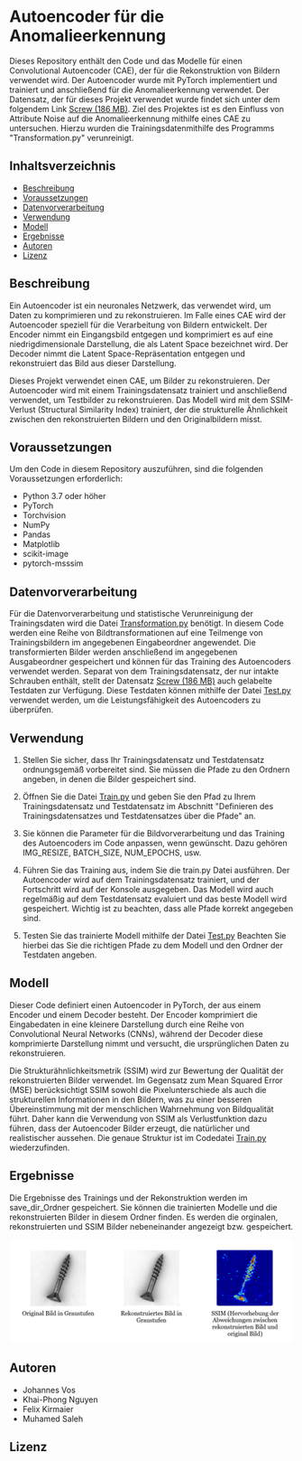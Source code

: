 # Autoencoder für die Anomalieerkennung

Dieses Repository enthält den Code und das Modelle für einen Convolutional Autoencoder (CAE), der für die Rekonstruktion von Bildern verwendet wird. Der Autoencoder wurde mit PyTorch implementiert und trainiert und anschließend für die Anomalieerkennung verwendet. Der Datensatz, der für dieses Projekt verwendet wurde findet sich unter dem folgendem Link [Screw (186 MB)](https://www.mvtec.com/company/research/datasets/mvtec-ad/downloads). Ziel des Projektes ist es den Einfluss von Attribute Noise auf die Anomalieerkennung mithilfe eines CAE zu untersuchen. Hierzu wurden die Trainingsdatenmithilfe des Programms "Transformation.py" verunreinigt. 

## Inhaltsverzeichnis

- [Beschreibung](#beschreibung)
- [Voraussetzungen](#voraussetzungen)
- [Datenvorverarbeitung](#datenvorverarbeitung)
- [Verwendung](#verwendung)
- [Modell](#modell)
- [Ergebnisse](#ergebnisse)
- [Autoren](#autoren)
- [Lizenz](#lizenz)

## Beschreibung

Ein Autoencoder ist ein neuronales Netzwerk, das verwendet wird, um Daten zu komprimieren und zu rekonstruieren. Im Falle eines CAE wird der Autoencoder speziell für die Verarbeitung von Bildern entwickelt. Der Encoder nimmt ein Eingangsbild entgegen und komprimiert es auf eine niedrigdimensionale Darstellung, die als Latent Space bezeichnet wird. Der Decoder nimmt die Latent Space-Repräsentation entgegen und rekonstruiert das Bild aus dieser Darstellung.

Dieses Projekt verwendet einen CAE, um Bilder zu rekonstruieren. Der Autoencoder wird mit einem Trainingsdatensatz trainiert und anschließend verwendet, um Testbilder zu rekonstruieren. Das Modell wird mit dem SSIM-Verlust (Structural Similarity Index) trainiert, der die strukturelle Ähnlichkeit zwischen den rekonstruierten Bildern und den Originalbildern misst.

## Voraussetzungen

Um den Code in diesem Repository auszuführen, sind die folgenden Voraussetzungen erforderlich:

- Python 3.7 oder höher
- PyTorch
- Torchvision
- NumPy
- Pandas
- Matplotlib
- scikit-image
- pytorch-msssim

## Datenvorverarbeitung
Für die Datenvorverarbeitung und statistische Verunreinigung der Trainingsdaten wird die Datei [Transformation.py](https://github.com/JohannesVos/WiFo/blob/main/src/Transformation.py) benötigt. In diesem Code werden eine Reihe von Bildtransformationen auf eine Teilmenge von Trainingsbildern im angegebenen Eingabeordner angewendet. Die transformierten Bilder werden anschließend im angegebenen Ausgabeordner gespeichert und können für das Training des Autoencoders verwendet werden. Separat von dem Trainingsdatensatz, der nur intakte Schrauben enthält, stellt der Datensatz [Screw (186 MB)](https://www.mvtec.com/company/research/datasets/mvtec-ad/downloads) auch gelabelte Testdaten zur Verfügung. Diese Testdaten können mithilfe der Datei [Test.py](https://github.com/JohannesVos/WiFo/blob/main/src/Test.py) verwendet werden, um die Leistungsfähigkeit des Autoencoders zu überprüfen.

## Verwendung

1. Stellen Sie sicher, dass Ihr Trainingsdatensatz und Testdatensatz ordnungsgemäß vorbereitet sind. Sie müssen die Pfade zu den Ordnern angeben, in denen die Bilder gespeichert sind.

2. Öffnen Sie die Datei [Train.py](https://github.com/JohannesVos/WiFo/blob/main/src/Train.py) und geben Sie den Pfad zu Ihrem Trainingsdatensatz und Testdatensatz im Abschnitt "Definieren des Trainingsdatensatzes und Testdatensatzes über die Pfade" an.

3. Sie können die Parameter für die Bildvorverarbeitung und das Training des Autoencoders im Code anpassen, wenn gewünscht. Dazu gehören IMG_RESIZE, BATCH_SIZE, NUM_EPOCHS, usw.

4. Führen Sie das Training aus, indem Sie die train.py Datei ausführen. Der Autoencoder wird auf dem Trainingsdatensatz trainiert, und der Fortschritt wird auf der Konsole ausgegeben. Das Modell wird auch regelmäßig auf dem Testdatensatz evaluiert und das beste Modell wird gespeichert. Wichtig ist zu beachten, dass alle Pfade korrekt angegeben sind.

5. Testen Sie das trainierte Modell mithilfe der Datei [Test.py](https://github.com/JohannesVos/WiFo/blob/main/src/Test.py) Beachten Sie hierbei das Sie die richtigen Pfade zu dem Modell und den Ordner der Testdaten angeben.

## Modell

Dieser Code definiert einen Autoencoder in PyTorch, der aus einem Encoder und einem Decoder besteht. Der Encoder komprimiert die Eingabedaten in eine kleinere Darstellung durch eine Reihe von Convolutional Neural Networks (CNNs), während der Decoder diese komprimierte Darstellung nimmt und versucht, die ursprünglichen Daten zu rekonstruieren.

Die Strukturähnlichkeitsmetrik (SSIM) wird zur Bewertung der Qualität der rekonstruierten Bilder verwendet. Im Gegensatz zum Mean Squared Error (MSE) berücksichtigt SSIM sowohl die Pixelunterschiede als auch die strukturellen Informationen in den Bildern, was zu einer besseren Übereinstimmung mit der menschlichen Wahrnehmung von Bildqualität führt. Daher kann die Verwendung von SSIM als Verlustfunktion dazu führen, dass der Autoencoder Bilder erzeugt, die natürlicher und realistischer aussehen. Die genaue Struktur ist im Codedatei [Train.py](https://github.com/JohannesVos/WiFo/blob/main/src/Train.py) wiederzufinden.

## Ergebnisse

Die Ergebnisse des Trainings und der Rekonstruktion werden im save_dir_Ordner gespeichert. Sie können die trainierten Modelle und die rekonstruierten Bilder in diesem Ordner finden.
Es werden die orginalen, rekonstruierten und SSIM Bilder nebeneinander angezeigt bzw. gespeichert.

![Alt-Text](https://github.com/JohannesVos/WiFo/blob/main/Beispiel.png)

## Autoren 

- Johannes Vos
- Khai-Phong Nguyen
- Felix Kirmaier
- Muhamed Saleh

## Lizenz


